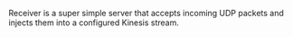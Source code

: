 Receiver is a super simple server that accepts incoming UDP packets and injects them into a configured Kinesis stream.
